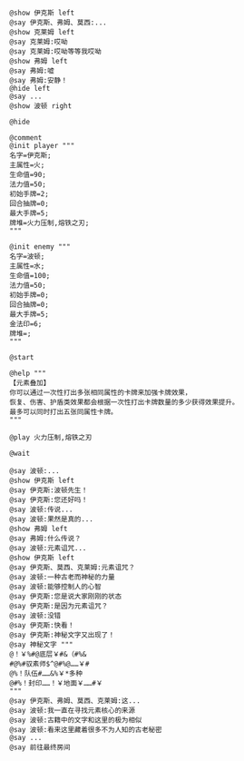 ﻿```text
@show 伊克斯 left
@say 伊克斯、弗姆、莫西:...
@show 克莱姆 left
@say 克莱姆:哎呦
@say 克莱姆:哎呦等等我哎呦
@show 弗姆 left
@say 弗姆:嘘
@say 弗姆:安静！
@hide left
@say ...
@show 波顿 right

@hide

@comment
@init player """
名字=伊克斯;
主属性=火;
生命值=90;
法力值=50;
初始手牌=2;
回合抽牌=0;
最大手牌=5;
牌堆=火力压制,熔铁之刃;
"""

@init enemy """
名字=波顿;
主属性=水;
生命值=100;
法力值=50;
初始手牌=0;
回合抽牌=0;
最大手牌=5;
金法印=6;
牌堆=;
"""

@start

@help """
【元素叠加】
你可以通过一次性打出多张相同属性的卡牌来加强卡牌效果，
恢复、伤害、护盾类效果都会根据一次性打出卡牌数量的多少获得效果提升。
最多可以同时打出五张同属性卡牌。
"""

@play 火力压制,熔铁之刃

@wait

@say 波顿:...
@show 伊克斯 left
@say 伊克斯:波顿先生！
@say 伊克斯:您还好吗！
@say 波顿:传说...
@say 波顿:果然是真的...
@show 弗姆 left
@say 弗姆:什么传说？
@say 波顿:元素诅咒...
@show 伊克斯 left
@say 伊克斯、莫西、克莱姆:元素诅咒？
@say 波顿:一种古老而神秘的力量
@say 波顿:能够控制人的心智
@say 伊克斯:您是说大家刚刚的状态
@say 伊克斯:是因为元素诅咒？
@say 波顿:没错
@say 伊克斯:快看！
@say 伊克斯:神秘文字又出现了！
@say 神秘文字 """
@！￥%#@底层￥#&（#%&
#@%#驭素师$^@#%@……￥#
@%！队伍#……&%￥*多种
@#%！封印……！￥地面￥……#￥
"""
@say 伊克斯、弗姆、莫西、克莱姆:这...
@say 波顿:我一直在寻找元素核心的来源
@say 波顿:古籍中的文字和这里的极为相似
@say 波顿:看来这里藏着很多不为人知的古老秘密
@say ...
@say 前往最终房间
```